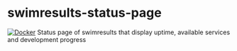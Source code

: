 # swimresults-status-page
[![Docker](https://github.com/logilutions/swimresults-status-page/actions/workflows/docker-publish.yml/badge.svg)](https://github.com/logilutions/swimresults-status-page/actions/workflows/docker-publish.yml)
Status page of swimresults that display uptime, available services and development progress
